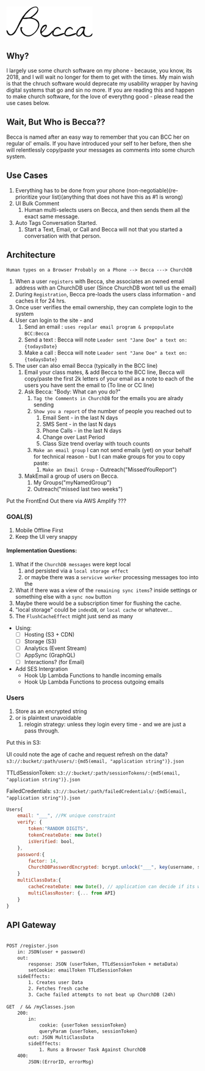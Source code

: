 # <img src="/source/client/static/icons/Becca-Logo.svg" alt="Becca Logo" height="80"/>

## Why?

I largely use some church software on my phone -  because, you know, its 2018, and I will wait no longer for them to get with the times. My main wish is that the chruch software would deprecate my usability wrapper by having digital systems that go and sin no more. If you are reading this and happen to make church software, for the love of everythng good - please read the use cases below.

## Wait, But Who is Becca?? 

Becca is named after an easy way to remember that you can BCC her on regular ol' emails. If you have introduced your self to her before, then she will relentlessly copy/paste your messages as comments into some church system.

## Use Cases

1. Everything has to be done from your phone (non-negotiable)(re-prioritize your list)(anything that does not have this as #1 is wrong)
1. UI Bulk Comment
    1. Human multi-selects users on Becca, and then sends them all the exact same message.
1. Auto Tags Conversation Started.
    1. Start a Text, Email, or Call and Becca will not that you started a conversation with that person.

## Architecture

`Human types on a Browser Probably on a Phone --> Becca ---> ChurchDB`

1. When a user `registers` with Becca, she associates an owned email address with an ChurchDB user (Since ChurchDB wont tell us the email)
1. During `Registration`, Becca pre-loads the users class information - and caches it for 24 hrs.
1. Once user verifies the email ownership, they can complete login to the system
1. User can login to the site - and
    1. Send an email : `uses regular email program & prepopulate BCC:Becca`
    1. Send a text : Becca will note `Leader sent "Jane Doe" a text on: {todaysDate}`
    1. Make a call : Becca will note `Leader sent "Jane Doe" a text on: {todaysDate}`
1. The user can also email Becca (typically in the BCC line)
    1. Email your class mates, & add Becca to the BCC line, Becca will copy/paste the first 2k letters of your email as a note to each of the users you have sent the email to (To line or CC line)
    1. Ask Becca: "Body: What can you do?"
        1. `Tag the Comments in ChurchDB` for the emails you are alrady sending
        1. `Show you a report` of the number of people you reached out to
            1. Email Sent - in the last N days
            1. SMS Sent - in the last N days
            1. Phone Calls - in the last N days
            1. Change over Last Period
            1. Class Size trend overlay with touch counts
        1. `Make an email group` I can not send emails (yet) on your behalf for technical reason - but I can make groups for you to copy paste:
            1. `Make an Email Group` - Outreach("MissedYouReport")
    1. MakEmail a group of users on Becca.
        1. My Groups("myNamedGroup")
        1. Outreach("missed last two weeks")

Put the FrontEnd Out there via AWS Amplify ???

### GOAL(S)

1. Mobile Offline First
1. Keep the UI very snappy

#### Implementation Questions:

1. What if the `ChurchDB messages` were kept local 
    1. and persisted via a `local storage effect`
    1. or maybe there was a `servicve worker` processing messages too into the
1. What if there was a view of the `remaining sync items`? inside settings or something else with a `sync now` button
1. Maybe there would be a subscription timer for flushing the cache.
1. "local storage" could be `indexDB`, or `local cache` or whatever...
1. The `FlushCacheEffect` might just send as many 

- Using:
  - [ ] Hosting (S3 + CDN)
  - [ ] Storage (S3)
  - [ ] Analytics (Event Stream)
  - [ ] AppSync (GraphQL)
  - [ ] Interactions? (for Email)

- Add SES Intergration
  - Hook Up Lambda Functions to handle incoming emails
  - Hook Up Lambda Functions to process outgoing emails

### Users

1. Store as an encrypted string
1. or is plaintext unavoidable
    1. relogin strategy: unless they login every time - and we are just a pass through.

Put this in S3:

UI could note the age of cache and request refresh on the data?
`s3://:bucket/:path/users/:{md5(email, "application string")}.json`

TTLdSessionToken:
`s3://:bucket/:path/sessionTokens/:{md5(email, "application string")}.json`

FailedCredentials:
`s3://:bucket/:path/failedCredentials/:{md5(email, "application string")}.json`

```js
Users{
    email: "___", //PK unique constraint
    verify: {
        token:"RANDOM DIGITS",
        tokenCreateDate: new Date()
        isVerified: bool,
    },
    password:{
        factor: 14,
        ChurchDBPasswordEncrypted: bcrypt.unlock("___", key(username, salt, 'some fixed app string'))
    }
    multiClassData:{
        cacheCreateDate: new Date(), // application can decide if its worth updating
        multiClassRoster: {... from API}
    }
}
```

## API Gateway

```swagger

POST /register.json
    in: JSON(user + password)
    out:
        response: JSON (userToken, TTLdSessionToken + metaData)
        setCookie: emailToken TTLdSessionToken
    sideEffects:
        1. Creates user Data
        2. Fetches fresh cache
        3. Cache failed attempts to not beat up ChurchDB (24h)

GET  / && /myClasses.json
    200:
        in:
            cookie: {userToken sessionToken}
            queryParam {userToken, sessionToken}
        out: JSON MultiClassData
        sideEffects:
            1. Runs a Browser Task Against ChurchDB
    400:
        JSON:(ErrorID, errorMsg)

```
